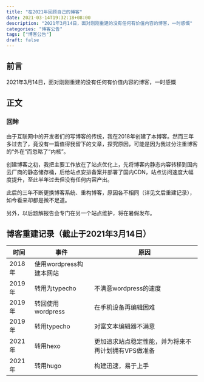 ```yaml
---
title: "在2021年回顾自己的博客"
date: 2021-03-14T19:32:18+08:00
description: "2021年3月14日，面对刚刚重建的没有任何有价值内容的博客，一时感慨"
categories: "博客公告"
tags: ["博客公告"]
draft: false
---
```


## 前言

2021年3月14日，面对刚刚重建的没有任何有价值内容的博客，一时感慨
<!--more-->
## 正文

### 回眸

由于互联网中的开发者们的写博客的传统，我在2018年创建了本博客。然而三年多过去了，竟没有一篇值得我留下的文章，探究原因，可能是因为我过分注重博客的“外在”而忽略了“内核”。

创建博客之初，我把主要工作放在了站点优化上，先将博客内静态内容转移到国内云厂商的静态储存桶，后给站点安排备案并部署了国内CDN，站点访问速度大幅度提升，至此半年过去但没有任何内容产出。

此后的三年不断更换博客系统、重构博客，原因各不相同（详见文后重建记录），如今看来却都是微不足道。

另外，以后题解报告会专门在另一个站点维护，将在暑假发布。

## 博客重建记录（截止于2021年3月14日）

| 时间   | 事件                    | 原因                                                |
| ------ | ----------------------- | --------------------------------------------------- |
| 2018年 | 使用wordpress构建本网站 |                                                     |
| 2019年 | 转用为typecho           | 不满意wordpress的速度                               |
| 2019年 | 转回使用wordpress       | 在手机设备再编辑困难                                |
| 2019年 | 转用typecho             | 对富文本编辑器不满意                                |
| 2021年 | 转用hexo                | 更加追求站点稳定性能，并为将来不再计划拥有VPS做准备 |
| 2021年 | 转用hugo                | 构建迅速，易于上手                                  |
